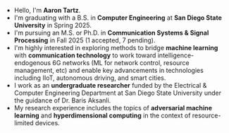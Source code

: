 - Hello, I'm **Aaron Tartz**.
- I'm graduating with a B.S. in **Computer Engineering** at **San Diego State University** in Spring 2025.
- I'm pursuing an M.S. or Ph.D. in **Communication Systems & Signal Processing** in Fall 2025 (1 accepted, 7 pending).
- I'm highly interested in exploring methods to bridge **machine learning** with **communication technology** to work toward intelligence-endogenous 6G networks (ML for network control, resource management, etc) and enable key advancements in technologies including IIoT, autonomous driving, and smart cities.
- I work as an **undergraduate researcher** funded by the Electrical & Computer Engineering Department at San Diego State University under the guidance of Dr. Baris Aksanli.
- My research experience includes the topics of **adversarial machine learning** and **hyperdimensional computing** in the context of resource-limited devices.
